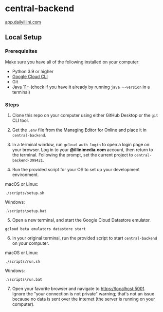# central-backend

[app.dailyillini.com](https://app.dailyillini.com)

## Local Setup

### Prerequisites

Make sure you have all of the following installed on your computer:

- Python 3.9 or higher
- [Google Cloud CLI](https://cloud.google.com/sdk/docs/install)
- Git
- [Java 11+](https://www.oracle.com/java/technologies/downloads/#java17) (check if you have it already by running `java --version` in a terminal)

### Steps

1. Clone this repo on your computer using either GitHub Desktop or the `git` CLI tool.

2. Get the `.env` file from the Managing Editor for Online and place it in `central-backend`.

3. In a terminal window, run `gcloud auth login` to open a login page on your browser. Log in to your **@illinimedia.com** account, then return to the terminal. Following the prompt, set the current project to `central-backend-399421`.

4. Run the provided script for your OS to set up your development environment.

macOS or Linux:
```
./scripts/setup.sh
```

Windows:
```
.\scripts\setup.bat
```

5. Open a new terminal, and start the Google Cloud Datastore emulator.

```
gcloud beta emulators datastore start
```

6. In your original terminal, run the provided script to start `central-backend` on your computer.

macOS or Linux:
```
./scripts/run.sh
```

Windows:
```
.\scripts\run.bat
```

7. Open your favorite browser and navigate to <https://localhost:5001>. Ignore the "your connection is not private" warning; that's not an issue because no data is sent over the internet (the server is running on your computer).
